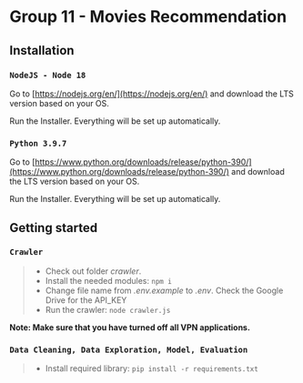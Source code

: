 # Group 11 - Movies Recommendation

## Installation

### `NodeJS - Node 18`

Go to [https://nodejs.org/en/](https://nodejs.org/en/) and download the LTS version based on your OS.

Run the Installer. Everything will be set up automatically.

### `Python 3.9.7`

Go to [https://www.python.org/downloads/release/python-390/](https://www.python.org/downloads/release/python-390/) and download the LTS version based on your OS.

Run the Installer. Everything will be set up automatically.

## Getting started

### `Crawler`

> - Check out folder _crawler_.
> - Install the needed modules: `npm i`
> - Change file name from _.env.example_ to _.env_. Check the Google Drive for the API_KEY
> - Run the crawler: `node crawler.js`

**Note: Make sure that you have turned off all VPN applications.**

### `Data Cleaning, Data Exploration, Model, Evaluation`

> - Install required library:
>   `pip install -r requirements.txt`
